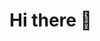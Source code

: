 # Hi there 👋

<!--
Im Fernando Martins, a computer programmer interested in machine learning and low level development.

current projects:
- making a custom language and compiler with llvm.
- desing a cpu architecture with the fpga chip tang nano 9k.
- making a 3d game engine in C with the vulkan API. 
- implementing machine learning algorithms from scratch.
- writting the linux kernel and its drivers from scratch.
-->
